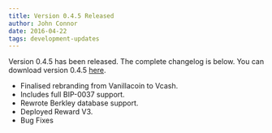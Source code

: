 ```yaml
---
title: Version 0.4.5 Released
author: John Connor
date: 2016-04-22
tags: development-updates
---
```

Version 0.4.5 has been released. The complete changelog is below. You can
download version 0.4.5 [here](https://vcash.info/downloads).

- Finalised rebranding from Vanillacoin to Vcash.
- Includes full BIP-0037 support.
- Rewrote Berkley database support.
- Deployed Reward V3.
- Bug Fixes
